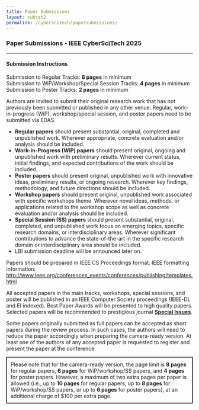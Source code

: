 ```yaml
---
title: Paper Submissions
layout: subcst2
permalink: /cyberscitech/papersubmissions/
---
```


<h3>Paper Submissions - IEEE CyberSciTech 2025</h3>

<hr/>
<p>
<h4>Submission Instructions</h4>
 Submission to Regular Tracks: <b> 6 pages</b> in minimum<br>
 Submission to WiP/Workshop/Special Session Tracks: <b>4 pages</b> in minimum<br>
 Submission to Poster Tracks: <b>2 pages</b> in minimum<br>
 <!-- Submission to Late Breaking Innovation Tracks: <b>4-8</b> pages<br> -->
</p>

<p>Authors are invited to submit their original research work that has not previously been submitted or published in any other venue. Regular, work-in-progress (WiP), workshop/special session, and poster papers need to be submitted via EDAS.
<!-- (<a href="https://edas.info/N32365" target =_new>https://edas.info/N32365</a>). -->
</p><p>
<ul>
<li><b>Regular papers</b> should present substantial, original, completed and unpublished work. Wherever appropriate, concrete evaluation and/or analysis should be included.</li>
<li><b>Work-in-Progress (WiP) papers</b> should present original, ongoing and unpublished work with preliminary results. Wherever current status, initial findings, and expected contributions of the work should be included.</li>
<li><b>Poster papers</b> should present original, unpublished work with innovative ideas, preliminary results, or ongoing research. Wherever key findings, methodology, and future directions should be included.</li>
<li><b>Workshop papers</b> should present original, unpublished work associated with specific workshops theme. Wherever novel ideas, methods, or applications related to the workshop scope as well as concrete evaluation and/or analysis should be included.</li>
<li><b>Special Session (SS) papers</b> should present substantial, original, completed, and unpublished work focus on emerging topics, specific research domains, or interdisciplinary areas. Wherever significant contributions to advance the state-of-the-art in the specific research domain or interdisciplinary area should be included.</li>
<li>LBI submission deadline will be announced later on.</li>
<!-- <li><b>Late Breaking Innovation (LBI) papers</b> should present cutting-edge research across all CyberSciTech topics. LBI submissions will undergo a review process, and those accepted will be included in the conference program as either Regular or WiP papers, based on their quality, novelty, and completeness.</li> -->
</ul>
</p><p>
Papers should be prepared in IEEE CS Proceedings format. IEEE formatting information: <a href="http://www.ieee.org/conferences_events/conferences/publishing/templates.html" target=_new>http://www.ieee.org/conferences_events/conferences/publishing/templates.html</a>
</p><p>
All accepted papers in the main tracks, workshops, special sessions, and poster will be published in an IEEE Computer Society proceedings (IEEE-DL and EI indexed).
Best Paper Awards will be presented to high quality papers. Selected papers will be recommended to prestigious journal <b>
<a href="http://cyber-science.org/2025/special-issues/" target=_new>Special Issues</a></b>. 
</p><p>
Some papers originally submitted as full papers can be accepted as short papers during the review process. In such cases, the authors will need to reduce the paper accordingly when preparing the camera-ready version. At least one of the authors of any accepted paper is requested to register and present the paper at the conference.
</p><p>
 <div style="border: 2px solid; padding: 10px 10px 10px 10px;">
Please note that for the camera-ready version, the page limit is <b>8 pages</b> for regular papers, <b>6 pages</b> for WiP/workshop/SS papers, and <b>4 pages</b> for poster papers. However, a maximum of two extra pages per paper is allowed (i.e., up to <b>10 pages</b> for regular papers, up to <b>8 pages</b> for WiP/workshop/SS papers, or up to <b>6 pages</b> for poster papers), at an additional charge of $100 per extra page.
</div>
</p>

